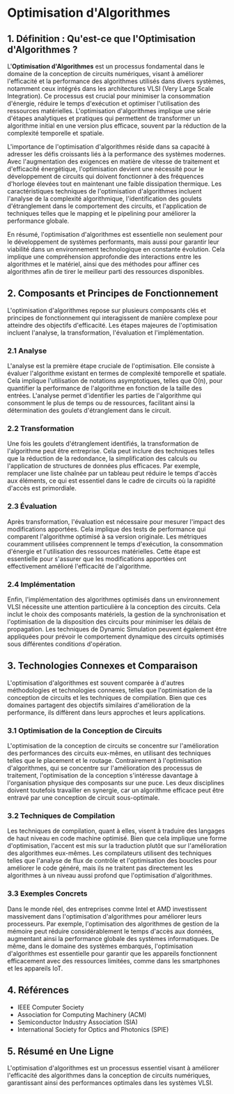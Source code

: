 # Optimisation d'Algorithmes

## 1. Définition : Qu'est-ce que l'**Optimisation d'Algorithmes** ?
L'**Optimisation d'Algorithmes** est un processus fondamental dans le domaine de la conception de circuits numériques, visant à améliorer l'efficacité et la performance des algorithmes utilisés dans divers systèmes, notamment ceux intégrés dans les architectures VLSI (Very Large Scale Integration). Ce processus est crucial pour minimiser la consommation d'énergie, réduire le temps d'exécution et optimiser l'utilisation des ressources matérielles. L'optimisation d'algorithmes implique une série d'étapes analytiques et pratiques qui permettent de transformer un algorithme initial en une version plus efficace, souvent par la réduction de la complexité temporelle et spatiale.

L'importance de l'optimisation d'algorithmes réside dans sa capacité à adresser les défis croissants liés à la performance des systèmes modernes. Avec l'augmentation des exigences en matière de vitesse de traitement et d'efficacité énergétique, l'optimisation devient une nécessité pour le développement de circuits qui doivent fonctionner à des fréquences d'horloge élevées tout en maintenant une faible dissipation thermique. Les caractéristiques techniques de l'optimisation d'algorithmes incluent l'analyse de la complexité algorithmique, l'identification des goulets d'étranglement dans le comportement des circuits, et l'application de techniques telles que le mapping et le pipelining pour améliorer la performance globale.

En résumé, l'optimisation d'algorithmes est essentielle non seulement pour le développement de systèmes performants, mais aussi pour garantir leur viabilité dans un environnement technologique en constante évolution. Cela implique une compréhension approfondie des interactions entre les algorithmes et le matériel, ainsi que des méthodes pour affiner ces algorithmes afin de tirer le meilleur parti des ressources disponibles.

## 2. Composants et Principes de Fonctionnement
L'optimisation d'algorithmes repose sur plusieurs composants clés et principes de fonctionnement qui interagissent de manière complexe pour atteindre des objectifs d'efficacité. Les étapes majeures de l'optimisation incluent l'analyse, la transformation, l'évaluation et l'implémentation.

### 2.1 Analyse
L'analyse est la première étape cruciale de l'optimisation. Elle consiste à évaluer l'algorithme existant en termes de complexité temporelle et spatiale. Cela implique l'utilisation de notations asymptotiques, telles que O(n), pour quantifier la performance de l'algorithme en fonction de la taille des entrées. L'analyse permet d'identifier les parties de l'algorithme qui consomment le plus de temps ou de ressources, facilitant ainsi la détermination des goulets d'étranglement dans le circuit.

### 2.2 Transformation
Une fois les goulets d'étranglement identifiés, la transformation de l'algorithme peut être entreprise. Cela peut inclure des techniques telles que la réduction de la redondance, la simplification des calculs ou l'application de structures de données plus efficaces. Par exemple, remplacer une liste chaînée par un tableau peut réduire le temps d'accès aux éléments, ce qui est essentiel dans le cadre de circuits où la rapidité d'accès est primordiale.

### 2.3 Évaluation
Après transformation, l'évaluation est nécessaire pour mesurer l'impact des modifications apportées. Cela implique des tests de performance qui comparent l'algorithme optimisé à sa version originale. Les métriques couramment utilisées comprennent le temps d'exécution, la consommation d'énergie et l'utilisation des ressources matérielles. Cette étape est essentielle pour s'assurer que les modifications apportées ont effectivement amélioré l'efficacité de l'algorithme.

### 2.4 Implémentation
Enfin, l'implémentation des algorithmes optimisés dans un environnement VLSI nécessite une attention particulière à la conception des circuits. Cela inclut le choix des composants matériels, la gestion de la synchronisation et l'optimisation de la disposition des circuits pour minimiser les délais de propagation. Les techniques de Dynamic Simulation peuvent également être appliquées pour prévoir le comportement dynamique des circuits optimisés sous différentes conditions d'opération.

## 3. Technologies Connexes et Comparaison
L'optimisation d'algorithmes est souvent comparée à d'autres méthodologies et technologies connexes, telles que l'optimisation de la conception de circuits et les techniques de compilation. Bien que ces domaines partagent des objectifs similaires d'amélioration de la performance, ils diffèrent dans leurs approches et leurs applications.

### 3.1 Optimisation de la Conception de Circuits
L'optimisation de la conception de circuits se concentre sur l'amélioration des performances des circuits eux-mêmes, en utilisant des techniques telles que le placement et le routage. Contrairement à l'optimisation d'algorithmes, qui se concentre sur l'amélioration des processus de traitement, l'optimisation de la conception s'intéresse davantage à l'organisation physique des composants sur une puce. Les deux disciplines doivent toutefois travailler en synergie, car un algorithme efficace peut être entravé par une conception de circuit sous-optimale.

### 3.2 Techniques de Compilation
Les techniques de compilation, quant à elles, visent à traduire des langages de haut niveau en code machine optimisé. Bien que cela implique une forme d'optimisation, l'accent est mis sur la traduction plutôt que sur l'amélioration des algorithmes eux-mêmes. Les compilateurs utilisent des techniques telles que l'analyse de flux de contrôle et l'optimisation des boucles pour améliorer le code généré, mais ils ne traitent pas directement les algorithmes à un niveau aussi profond que l'optimisation d'algorithmes.

### 3.3 Exemples Concrets
Dans le monde réel, des entreprises comme Intel et AMD investissent massivement dans l'optimisation d'algorithmes pour améliorer leurs processeurs. Par exemple, l'optimisation des algorithmes de gestion de la mémoire peut réduire considérablement le temps d'accès aux données, augmentant ainsi la performance globale des systèmes informatiques. De même, dans le domaine des systèmes embarqués, l'optimisation d'algorithmes est essentielle pour garantir que les appareils fonctionnent efficacement avec des ressources limitées, comme dans les smartphones et les appareils IoT.

## 4. Références
- IEEE Computer Society
- Association for Computing Machinery (ACM)
- Semiconductor Industry Association (SIA)
- International Society for Optics and Photonics (SPIE)

## 5. Résumé en Une Ligne
L'optimisation d'algorithmes est un processus essentiel visant à améliorer l'efficacité des algorithmes dans la conception de circuits numériques, garantissant ainsi des performances optimales dans les systèmes VLSI.